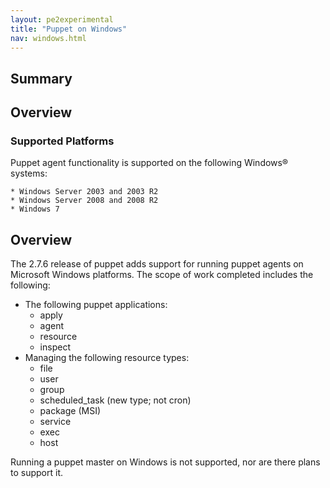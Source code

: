```yaml
---
layout: pe2experimental
title: "Puppet on Windows"
nav: windows.html
---
```



Summary
-----

## Overview
### Supported Platforms
Puppet agent functionality is supported on the following Windows&#174; systems:

    * Windows Server 2003 and 2003 R2
    * Windows Server 2008 and 2008 R2
    * Windows 7

## Overview

The 2.7.6 release of puppet adds support for running puppet agents on Microsoft Windows platforms. The scope of work completed includes the following:

* The following puppet applications:
    * apply
    * agent
    * resource
    * inspect
* Managing the following resource types: 
    * file
    * user
    * group
    * scheduled_task (new type; not cron)
    * package (MSI)
    * service
    * exec
    * host

Running a puppet master on Windows is not supported, nor are there plans to support it.
